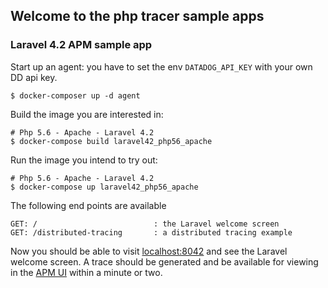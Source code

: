 ## Welcome to the php tracer sample apps

### Laravel 4.2 APM sample app

Start up an agent: you have to set the env `DATADOG_API_KEY` with your own DD api key.

    $ docker-composer up -d agent

Build the image you are interested in:

    # Php 5.6 - Apache - Laravel 4.2
    $ docker-compose build laravel42_php56_apache

Run the image you intend to try out:

    # Php 5.6 - Apache - Laravel 4.2
    $ docker-compose up laravel42_php56_apache

The following end points are available

    GET: /                          : the Laravel welcome screen
    GET: /distributed-tracing       : a distributed tracing example

Now you should be able to visit [localhost:8042](http://localhost:8042/) and see the Laravel welcome screen.
A trace should be generated and be available for viewing in the [APM UI](https://app.datadoghq.com/apm/services)
within a minute or two.
